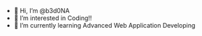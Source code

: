 - 👋 Hi, I’m @b3d0NA
- 👀 I’m interested in Coding!!
- 🌱 I’m currently learning Advanced Web Application Developing

<!---
b3d0NA/b3d0NA is a ✨ special ✨ repository because its `README.md` (this file) appears on your GitHub profile.
You can click the Preview link to take a look at your changes.
--->
